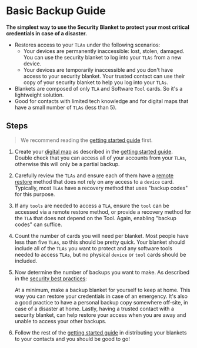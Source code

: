 # Basic Backup Guide
**The simplest way to use the Security Blanket to protect your most critical credentials in case of a disaster.**
* Restores access to your `TLAs` under the following scenarios:
    * Your devices are permanently inaccessible: lost, stolen, damaged. You can use the security blanket to log into your `TLAs` from a new device.
    * Your devices are temporarily inaccessible and you don't have access to your security blanket. Your trusted contact can use their copy of your security blanket to help you log into your `TLAs`.
* Blankets are composed of only `TLA` and Software `Tool` cards. So it's a lightweight solution.
* Good for contacts with limited tech knowledge and for digital maps that have a small number of `TLAs` (less than 5). 

## Steps
> We recommend reading the [getting started guide](./getting-started.md) first.

1. Create your [digital map](./digital-map-template.md) as described in the [getting started guide](./getting-started.md). Double check that you can access all of your accounts from your `TLAs`, otherwise this will only be a partial backup.

2. Carefully review the `TLAs` and ensure each of them have a [remote restore](./glossary.md) method that does not rely on any access to a `device` card. Typically, most `TLAs` have a recovery method that uses "backup codes" for this purpose.

3. If any `tools` are needed to access a `TLA`, ensure the `tool` can be accessed via a remote restore method, or provide a recovery method for the `TLA` that does not depend on the Tool. Again, enabling "backup codes" can suffice.

4. Count the number of cards you will need per blanket. Most people have less than five `TLAs`, so this should be pretty quick. Your blanket should include all of the `TLAs` you want to protect and any software tools needed to access `TLAs`, but no physical `device` or `tool` cards should be included.

5. Now determine the number of backups you want to make. As described in the [security best practices](./security-best-practices.md):

    At a minimum, make a backup blanket for yourself to keep at home. This way you can restore your credentials in case of an emergency. It's also a good practice to have a personal backup copy somewhere off-site, in case of a disaster at home. Lastly, having a trusted contact with a security blanket, can help restore your access when you are away and unable to access your other backups.

6. Follow the rest of the [getting started guide](./getting-started.md) in distributing your blankets to your contacts and you should be good to go!
